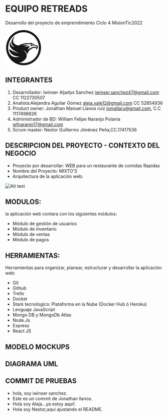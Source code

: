 # EQUIPO RETREADS
Desarrollo del proyecto de emprendimiento Ciclo 4 MisionTic2022

![Alt text](LogoDraft.jpg) 

## INTEGRANTES
1. Desarrollador: Iwinser Aljadys Sanchez <iwinser.sanchez47@gmail.com> CC 1122730507
2. Analista:Alejandra Aguilar Gómez aleja.vale12@gmail.com CC 52854936
3. Product owner: Jonathan Manuel Llanos ruiz <jomallaru@gmail.com>, C.C 1117498826
4. Administrador de BD: William Felipe Naranjo Polania <wfnaranjo17@gmail.com>
5. Scrum master: Nestor Guillermo Jiménez Peña,CC.17417536     

## DESCRIPCION DEL PROYECTO - CONTEXTO DEL NEGOCIO 
- Proyecto por desarrollar:  WEB para un restaurante de comidas Rapidas
- Nombre del Proyecto: MIXTO'S
- Arquitectura de la aplicación web:

![Alt text](Arquitectura-Aplicación-Web.png) 

## MODULOS: 
la aplicación web contara con los siguientes módulos:
- Módulo de gestión de usuarios
- Módulo de inventario
- Módulo de ventas
- Módulo de pagos

## HERRAMIENTAS:
Herramientas para organizar, planear, estructurar y desarrollar la aplicación web:
- Git
- Github
- Trello
- Docker
- Stark tecnologico: Plataforma en la Nube (Docker Hub ó Heroku)
- Lenguaje JavaScript
- Mongo DB y MongoDb Atlas
- Node.Js
- Express
- React JS

## MODELO MOCKUPS

## DIAGRAMA UML

## COMMIT DE PRUEBAS
- hola, soy iwinser sanchez.
- Este es un commit de Jonathan llanos.
- Hola soy Aleja...ya estoy aquí!. 
- Hola soy Nestor,aqui ajustando el README.
